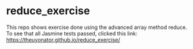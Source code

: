 # reduce_exercise
This repo shows exercise done using the advanced array method reduce.
To see that all Jasmine tests passed, clicked this link: https://theuyonator.github.io/reduce_exercise/
